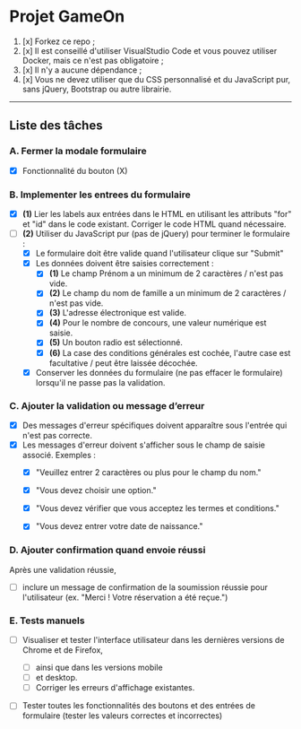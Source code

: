 # Projet GameOn
1. [x] Forkez ce repo ;
2. [x] Il est conseillé d'utiliser VisualStudio Code et vous pouvez utiliser Docker, mais ce n'est pas obligatoire ;
3. [x] Il n'y a aucune dépendance ;
4. [x] Vous ne devez utiliser que du CSS personnalisé et du JavaScript pur, sans jQuery, Bootstrap ou autre librairie.

---

## Liste des tâches

### A. Fermer la modale formulaire
- [x] Fonctionnalité du bouton (X)

### B. Implementer les entrees du formulaire
- [x] **(1)** Lier les labels aux entrées dans le HTML en utilisant les attributs "for" et "id" dans le code existant. Corriger le code HTML quand nécessaire.
- [ ] **(2)** Utiliser du JavaScript pur (pas de jQuery) pour terminer le formulaire :
    - [x] Le formulaire doit être valide quand l'utilisateur clique sur "Submit"
    - [x] Les données doivent être saisies correctement :
        - [x] **(1)** Le champ Prénom a un minimum de 2 caractères / n'est pas vide.
        - [x] **(2)** Le champ du nom de famille a un minimum de 2 caractères / n'est pas vide.
        - [x] **(3)** L'adresse électronique est valide.
        - [x] **(4)** Pour le nombre de concours, une valeur numérique est saisie.
        - [x] **(5)** Un bouton radio est sélectionné.
        - [x] **(6)** La case des conditions générales est cochée, l'autre case est facultative / peut être laissée décochée.
    - [x] Conserver les données du formulaire (ne pas effacer le formulaire) lorsqu'il ne passe pas la validation.

### C. Ajouter la validation ou message d’erreur
- [x] Des messages d'erreur spécifiques doivent apparaître sous l'entrée qui n'est pas correcte.
- [x] Les messages d'erreur doivent s'afficher sous le champ de saisie associé.
  Exemples :
    - [x] "Veuillez entrer 2 caractères ou plus pour le champ du nom."
    - [x] "Vous devez choisir une option."
    - [x] "Vous devez vérifier que vous acceptez les termes et conditions."
    - [x] "Vous devez entrer votre date de naissance."


### D. Ajouter confirmation quand envoie réussi
Après une validation réussie,
- [ ] inclure un message de confirmation de la soumission réussie pour l'utilisateur
  (ex. "Merci ! Votre réservation a été reçue.")

### E. Tests manuels
- [ ] Visualiser et tester l'interface utilisateur dans les dernières versions de Chrome et de Firefox,
    - [ ] ainsi que dans les versions mobile
    - [ ] et desktop.
    - [ ] Corriger les erreurs d'affichage existantes.
- [ ] Tester toutes les fonctionnalités des boutons et des entrées de formulaire
  (tester les valeurs correctes et incorrectes)


